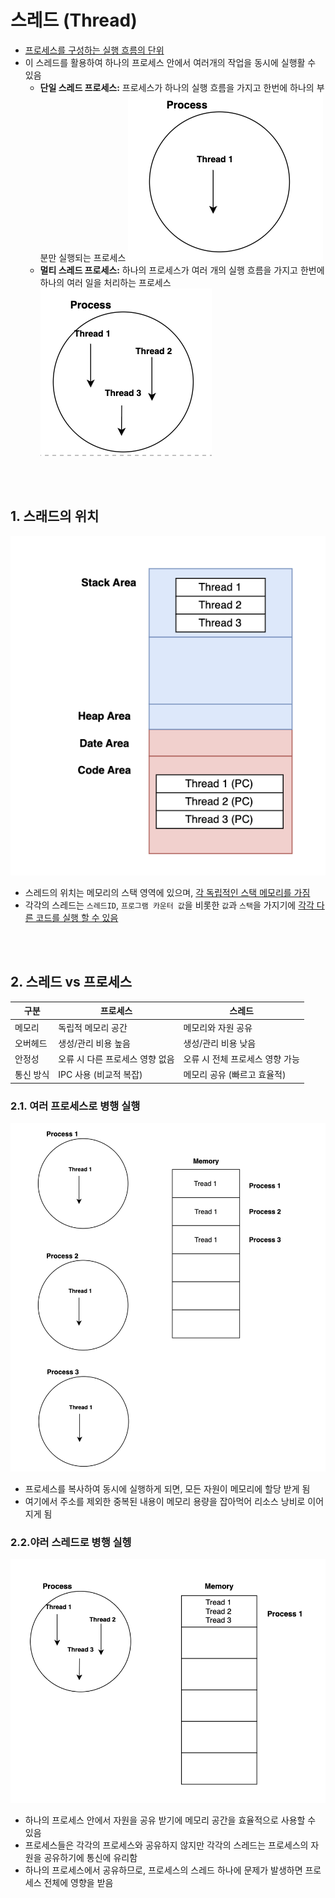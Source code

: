 # 스레드 (Thread)
* <U>프로세스를 구성하는 실행 흐름의 단위</U>
* 이 스레드를 활용하여 하나의 프로세스 안에서 여러개의 작업을 동시에 실행활 수 있음 
    * **단일 스레드 프로세스:** 프로세스가 하나의 실행 흐름을 가지고 한번에 하나의 부분만 실행되는 프로세스
    ![alt text](<설명사진/[OS] 단일 스레드 프로세스.png>)
    * **멀티 스레드 프로세스:** 하나의 프로세스가 여러 개의 실행 흐름을 가지고 한번에 하나의 여러 일을 처리하는 프로세스
    ![alt text](<설명사진/[OS] 멀티 스레드 프로세스.png>)

<br></br>


## 1. 스래드의 위치
![alt text](<설명사진/[OS] 스레드의 위치.png>)

* 스레드의 위치는 메모리의 스택 영역에 있으며, <U>각 독립적인 스택 메모리를 가짐</U>
* 각각의 스레드는 `스레드ID`, `프로그램 카운터 값`을 비롯한 `값`과 `스택`을 가지기에 <U>각각 다른 코드를 실행 할 수 있음</U>


<br></br>

## 2. 스레드 vs 프로세스 

| 구분    | 프로세스               | 스레드                |
| ----- | ------------------ | ------------------ |
| 메모리   | 독립적 메모리 공간         | 메모리와 자원 공유         |
| 오버헤드  | 생성/관리 비용 높음        | 생성/관리 비용 낮음        |
| 안정성   | 오류 시 다른 프로세스 영향 없음 | 오류 시 전체 프로세스 영향 가능 |
| 통신 방식 | IPC 사용 (비교적 복잡)    | 메모리 공유 (빠르고 효율적)   |

### 2.1. 여러 프로세스로 병행 실행
![alt text](<설명사진/[OS] 스레드 - 여러 프로세스로 병행 실행할 경우.png>)
* 프로세스를 복사하여 동시에 실행하게 되면, 모든 자원이 메모리에 할당 받게 됨
* 여기에서 주소를 제외한 중복된 내용이 메모리 용량을 잡아먹어 리소스 낭비로 이어지게 됨 

### 2.2.야러 스레드로 병행 실헹
![alt text](<설명사진/[OS] 스레드 - 여러 스레드로 병행 실행했을 경우.png>)
* 하나의 프로세스 안에서 자원을 공유 받기에 메모리 공간을 효율적으로 사용할 수 있음
* 프로세스들은 각각의 프로세스와 공유하지 않지만 각각의 스레드는 프로세스의 자원을 공유하기에 통신에 유리함
* 하나의 프로세스에서 공유하므로, 프로세스의 스레드 하나에 문제가 발생하면 프로세스 전체에 영향을 받음 